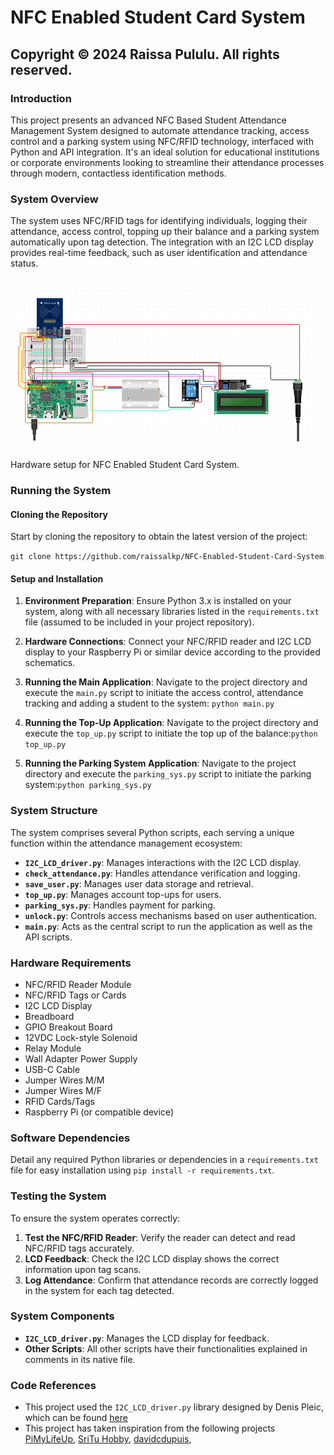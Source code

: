 NFC Enabled Student Card System
===========================================

Copyright © 2024 Raissa Pululu. All rights reserved.
----------------------------------------------------

### Introduction

This project presents an advanced NFC Based Student Attendance Management System designed to automate attendance 
tracking, access control and a parking system using NFC/RFID technology, interfaced with Python and API integration. 
It's an ideal solution 
for educational institutions or corporate environments looking to streamline their attendance processes through modern, 
contactless identification methods.

### System Overview

The system uses NFC/RFID tags for identifying individuals, logging their attendance, access control, topping up their 
balance and a parking system automatically upon tag detection. The integration with an I2C LCD display provides 
real-time feedback, such as user identification and attendance status.

![img.png](NFC_Enabled_Student_Card_System/assets/img.png)
----------------------------------------------------
Hardware setup for NFC Enabled Student Card System. 

### Running the System

#### Cloning the Repository

Start by cloning the repository to obtain the latest version of the project:

`git clone https://github.com/raissalkp/NFC-Enabled-Student-Card-System`

#### Setup and Installation

1.  **Environment Preparation**: Ensure Python 3.x is installed on your system, along with all necessary libraries listed in the `requirements.txt` file (assumed to be included in your project repository).
    
2.  **Hardware Connections**: Connect your NFC/RFID reader and I2C LCD display to your Raspberry Pi or similar device according to the provided schematics.
    
3.  **Running the Main Application**: Navigate to the project directory and execute the `main.py` script to initiate the access control, attendance tracking and adding a student to the system:
`python main.py`
4. **Running the Top-Up Application**: Navigate to the project directory and execute the `top_up.py` script to initiate the top up of the balance:`python top_up.py`

5. **Running the Parking System Application**: Navigate to the project directory and execute the `parking_sys.py` script to initiate the parking system:`python parking_sys.py`

### System Structure

The system comprises several Python scripts, each serving a unique function within the attendance management ecosystem:

*   **`I2C_LCD_driver.py`**: Manages interactions with the I2C LCD display.
*   **`check_attendance.py`**: Handles attendance verification and logging.
*   **`save_user.py`**: Manages user data storage and retrieval.
*   **`top_up.py`**: Manages account top-ups for users.
* **`parking_sys.py`**: Handles payment for parking.
*   **`unlock.py`**: Controls access mechanisms based on user authentication.
* **`main.py`**: Acts as the central script to run the application as well as the API scripts.

### Hardware Requirements

*   NFC/RFID Reader Module
*   NFC/RFID Tags or Cards
*   I2C LCD Display
* Breadboard
* GPIO Breakout Board
* 12VDC Lock-style Solenoid
* Relay Module
* Wall Adapter Power Supply
* USB-C Cable
* Jumper Wires M/M
* Jumper Wires M/F
* RFID Cards/Tags
*   Raspberry Pi (or compatible device)

### Software Dependencies

Detail any required Python libraries or dependencies in a `requirements.txt` file for easy installation using `pip install -r requirements.txt`.

### Testing the System

To ensure the system operates correctly:

1.  **Test the NFC/RFID Reader**: Verify the reader can detect and read NFC/RFID tags accurately.
2.  **LCD Feedback**: Check the I2C LCD display shows the correct information upon tag scans.
3.  **Log Attendance**: Confirm that attendance records are correctly logged in the system for each tag detected.

### System Components

*   **`I2C_LCD_driver.py`**: Manages the LCD display for feedback.
*   **Other Scripts**: All other scripts have their functionalities explained in comments in its native file.

### Code References
* This project used the `I2C_LCD_driver.py` library designed by Denis Pleic, which can be found [here](https://gist.github.com/vay3t/8b0577acfdb27a78101ed16dd78ecba1) 
* This project has taken inspiration from the following projects [PiMyLifeUp](https://pimylifeup.com/raspberry-pi-rfid-attendance-system/), [SriTu Hobby](https://www.youtube.com/watch?v=p1RfcgJnHR4&t=12s), [davidcdupuis](https://github.com/davidcdupuis/NFCAttendanceLogger/blob/master/NFC.py), 
